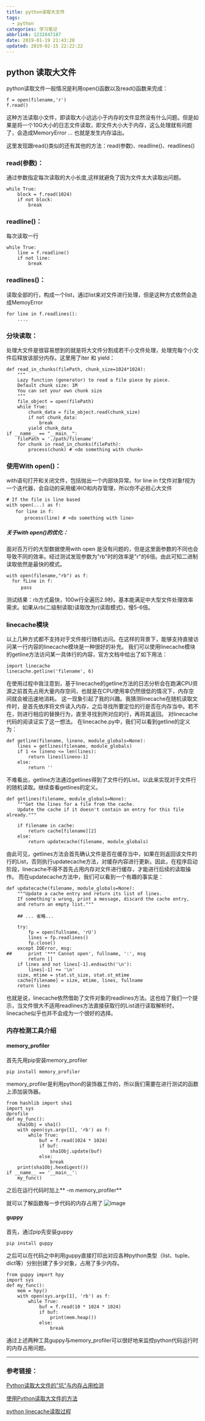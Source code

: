 ```yaml
---
title: python读取大文件
tags:
  - python
categories: 学习笔记
abbrlink: 1232847187
date: 2019-01-19 21:43:28
updated: 2019-02-15 22:22:22
---
```

## python 读取大文件

python读取文件一般情况是利用open()函数以及read()函数来完成：

```
f = open(filename,'r')
f.read()
```
这种方法读取小文件，即读取大小远远小于内存的文件显然没有什么问题。但是如果是将一个10G大小的日志文件读取，即文件大小大于内存，这么处理就有问题了，会造成MemoryError ... 也就是发生内存溢出。

这里发现跟read()类似的还有其他的方法：read(参数)、readline()、readlines()
### read(参数)：
通过参数指定每次读取的大小长度,这样就避免了因为文件太大读取出问题。

```
while True:
    block = f.read(1024)
    if not block:
        break
```
### readline()：
每次读取一行

```
while True:
    line = f.readline()
    if not line:
        break
```
### readlines()：
读取全部的行，构成一个list，通过list来对文件进行处理，但是这种方式依然会造成MemoyError

```
for line in f.readlines():
    ....
```
### 分块读取：
处理大文件是很容易想到的就是将大文件分割成若干小文件处理，处理完每个小文件后释放该部分内存。这里用了iter 和 yield：

```
def read_in_chunks(filePath, chunk_size=1024*1024):
    """
    Lazy function (generator) to read a file piece by piece.
    Default chunk size: 1M
    You can set your own chunk size
    """
    file_object = open(filePath)
    while True:
        chunk_data = file_object.read(chunk_size)
        if not chunk_data:
            break
        yield chunk_data
if __name__ == "__main__":
    filePath = './path/filename'
    for chunk in read_in_chunks(filePath):
        process(chunk) # <do something with chunk>
```
### 使用With open()：
with语句打开和关闭文件，包括抛出一个内部块异常。for line in f文件对象f视为一个迭代器，会自动的采用缓冲IO和内存管理，所以你不必担心大文件

```
# If the file is line based
with open(...) as f:
　　for line in f:
　　　　process(line) # <do something with line>
```

##### 关于with open()的优化：
面对百万行的大型数据使用with open 是没有问题的，但是这里面参数的不同也会导致不同的效率。经过测试发现参数为"rb"时的效率是"r"的6倍。由此可知二进制读取依然是最快的模式。

```
with open(filename,"rb") as f: 
  for fLine in f: 
  　　pass 
```
测试结果：rb方式最快，100w行全遍历2.9秒。基本能满足中大型文件处理效率需求。如果从rb(二级制读取)读取改为r(读取模式)，慢5-6倍。
### linecache模块
以上几种方式都不支持对于文件按行随机访问。在这样的背景下，能够支持直接访问某一行内容的linecache模块是一种很好的补充。
我们可以使用linecache模块的getline方法访问某一具体行的内容，官方文档中给出了如下用法：

```
import linecache
linecache.getline('filename', 6)
```
在使用过程中我注意到，基于linecache的getline方法的日志分析会在跑满CPU资源之前首先占用大量内存空间，也就是在CPU使用率仍然很低的情况下，内存空间就会被迅速地消耗。
这一现象引起了我的兴趣。我猜测linecache在随机读取文件时，是首先依序将文件读入内存，之后寻找所要定位的行是否在内存当中。若不在，则进行相应的替换行为，直至寻找到所对应的行，再将其返回。
对linecache代码的阅读证实了这一想法。
在linecache.py中，我们可以看到getline的定义为：

```
def getline(filename, lineno, module_globals=None):
    lines = getlines(filename, module_globals)
    if 1 <= lineno <= len(lines):
        return lines[lineno-1]
    else:
        return ''
```
不难看出，getline方法通过getlines得到了文件行的List，以此来实现对于文件行的随机读取。继续查看getlines的定义。

```
def getlines(filename, module_globals=None):
    """Get the lines for a file from the cache.
    Update the cache if it doesn't contain an entry for this file already."""

    if filename in cache:
        return cache[filename][2]
    else:
        return updatecache(filename, module_globals)
```
由此可见，getlines方法会首先确认文件是否在缓存当中，如果在则返回该文件的行的List，否则执行updatecache方法，对缓存内容进行更新。因此，在程序启动阶段，linecache不得不首先占用内存对文件进行缓存，才能进行后续的读取操作。
而在updatecache方法中，我们可以看到一个有趣的事实是：

```
def updatecache(filename, module_globals=None):
    """Update a cache entry and return its list of lines.
    If something's wrong, print a message, discard the cache entry,
    and return an empty list."""

    ## ... 省略...

    try:
        fp = open(fullname, 'rU')
        lines = fp.readlines()
        fp.close()
    except IOError, msg:
##      print '*** Cannot open', fullname, ':', msg
        return []
    if lines and not lines[-1].endswith('\n'):
        lines[-1] += '\n'
    size, mtime = stat.st_size, stat.st_mtime
    cache[filename] = size, mtime, lines, fullname
    return lines
```
也就是说，linecache依然借助了文件对象的readlines方法。这也给了我们一个提示，当文件很大不适用readlines方法直接获取行的List进行读取解析时，linecache似乎也并不会成为一个很好的选择。


### 内存检测工具介绍
#### memory_profiler
首先先用pip安装memory_profiler

```
pip install memory_profiler
```
memory_profiler是利用python的装饰器工作的，所以我们需要在进行测试的函数上添加装饰器。

```
from hashlib import sha1
import sys
@profile
def my_func():
    sha1Obj = sha1()
    with open(sys.argv[1], 'rb') as f:
        while True:
            buf = f.read(1024 * 1024)
            if buf:
                sha1Obj.update(buf)
            else:
                break
    print(sha1Obj.hexdigest())
if __name__ == '__main__':
    my_func()
```
之后在运行代码时加上** -m memory_profiler**

就可以了解函数每一步代码的内存占用了
![image](https://upload-images.jianshu.io/upload_images/8552201-762556af60ff1b61.png?imageMogr2/auto-orient/strip%7CimageView2/2/w/1240)
#### guppy
首先，通过pip先安装guppy

```
pip install guppy
```
之后可以在代码之中利用guppy直接打印出对应各种python类型（list、tuple、dict等）分别创建了多少对象，占用了多少内存。

```
from guppy import hpy
import sys
def my_func():
    mem = hpy()
    with open(sys.argv[1], 'rb') as f:
        while True:
            buf = f.read(10 * 1024 * 1024)
            if buf:
                print(mem.heap())
            else:
                break
```
通过上述两种工具guppy与memory_profiler可以很好地来监控python代码运行时的内存占用问题。


---

### 参考链接：

[Python读取大文件的"坑“与内存占用检测](https://www.pythontab.com/html/2018/pythonhexinbiancheng_0828/1340.html)

[使用Python读取大文件的方法](https://www.jb51.net/article/135002.htm)

[python linecache读取过程
](https://www.cnblogs.com/wennn/p/6725194.html?utm_source=itdadao&utm_medium=referral)
